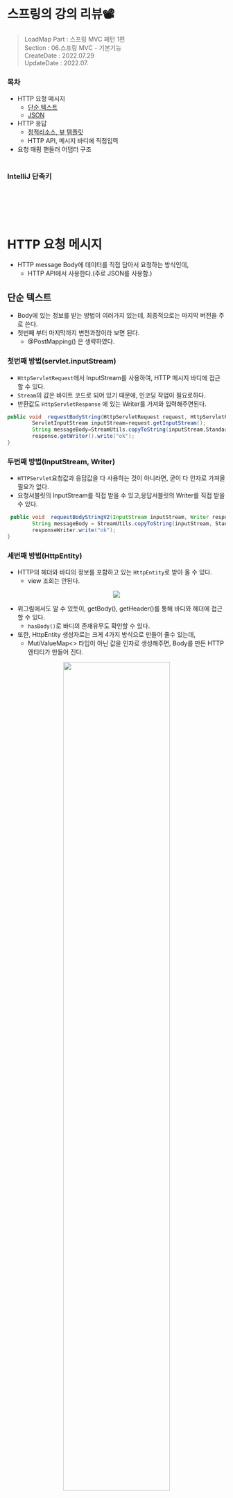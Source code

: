 
# 스프링의 강의 리뷰📽
> LoadMap Part : 스프링 MVC 패턴 1편     
> Section : 06.스프링 MVC - 기본기능    
> CreateDate : 2022.07.29   
> UpdateDate : 2022.07.

### 목차
 - HTTP 요청 메시지
   - [단순 텍스트](#Text) 
   - [JSON](#Json)
 - HTTP 응답
   - [정적리소스, 뷰 템플릿](#StaticResourcesViewTemplate)
   - HTTP API, 메시지 바디에 직접입력
 - 요청 매핑 핸들러 어댑터 구조
<br></br>

### IntelliJ 단축키

<br></br>
<br></br>

# HTTP 요청 메시지
 - HTTP message Body에 데이터를 직접 담아서 요청하는 방식인데, 
   - HTTP API에서 사용한다.(주로 JSON를 사용함.)
## 단순 텍스트<a name="Text"></a>
 - Body에 있는 정보를 받는 방법이 여러가지 있는데, 최종적으로는 마지막 버전을 주로 쓴다.
 - 첫번째 부터 마지막까지 변천과정이라 보면 된다.
   - @PostMapping() 은  생략하였다.
### 첫번째 방법(servlet.inputStream)
  - `HttpServletRequest`에서 InputStream를 사용하여, HTTP 메시지 바디에 접근할 수 있다.
  - `Stream`의 값은 바이트 코드로 되어 있기 때문에, 인코딩 작업이 필요로하다.
  - 반환값도 `HttpServletResponse` 에 있는 Writer를 가져와 입력해주면된다.
```java
public void  requestBodyString(HttpServletRequest request, HttpServletResponse response) throws IOException{
        ServletInputStream inputStream=request.getInputStream();
        String messageBody=StreamUtils.copyToString(inputStream,StandardCharsets.UTF_8);
        response.getWriter().write("ok");
}
```

### 두번째 방법(InputStream, Writer)
 - `HTTPServlet`요청값과 응답값을 다 사용하는 것이 아니라면, 굳이 다 인자로 가져올 필요가 없다. 
 - 요청서블릿의 InputStream를 직접 받을 수 있고,응답서블릿의 Writer를 직접 받을 수 있다.
```java
 public void  requestBodyStringV2(InputStream inputStream, Writer responseWriter) throws IOException {
        String messageBody = StreamUtils.copyToString(inputStream, StandardCharsets.UTF_8);
        responseWriter.write("ok");
}
```

### 세번째 방법(HttpEntity)
 - HTTP의 헤더와 바디의 정보를 포함하고 있는 `HttpEntity`로 받아 올 수 있다.
   - view 조회는 안된다.
<p align="center"><img src="https://user-images.githubusercontent.com/104331549/181686251-9a1d6a46-878e-4fb1-b242-6db0940e6856.png"></p>

 - 위그림에서도 알 수 있듯이, getBody(), getHeader()를 통해 바디와 헤더에 접근할 수 있다.
   - `hasBody()`로 바디의 존재유무도 확인할 수 있다.
 - 또한, HttpEntity 생성자로는 크게 4가지 방식으로 만들어 줄수 있는데, 
   - MutiValueMap<> 타입이 아닌 값을 인자로 생성해주면, Body를 만든 HTTP 엔티티가 만들어 진다.
    
<p align="center"><img src="https://user-images.githubusercontent.com/104331549/181686834-3b330adb-46b2-4ac1-8092-8a7c53d37953.png" width="70%"></p>

```java
public HttpEntity<String>  requestBodyStringV3(HttpEntity<String> httpEntity) throws IOException {
        String messageBody = httpEntity.getBody();
        return  new HttpEntity("ok");
        }
```

### 네번째 방법(RequestEntity, ResponseEntity)
- `HttpEntity`를 상속받는 `RequestEntity`와 `ResponseEntity`를 사용하는 방법이다.
- RequestEntity
    <p align="center"><img src="https://user-images.githubusercontent.com/104331549/181693675-8dc852d0-3a74-49d3-bf41-603ea3be2369.png" width="70%"></p>
    <p align="center"><img src="https://user-images.githubusercontent.com/104331549/181693973-59f238a7-9df1-4084-8674-864b4dc3fa4d.png" width="70%"></p>

   - 실제 초기화 하는 방법
    ```java
     RequestEntity
          .post(&quot;https://example.com/{foo}&quot;, &quot;bar&quot;)
          .accept(MediaType.APPLICATION_JSON)
          .body(body)
    ```
  
- ResponseEntity
     <p align="center"><img src="https://user-images.githubusercontent.com/104331549/181688152-5f27084b-162e-4f3b-a2bd-a83a27d7d05e.png" width="70%"></p>  

    - 실제 초기화 방법
    
    ```java
   return new ResponseEntity<String>("Hello World", responseHeaders, HttpStatus.CREATED)
  ```
- 위 예시들을 ` package org.springframework.http;`안에 다 들어 있다.

```java
    @PostMapping("/request-body-string-v4")
    public HttpEntity<String>  requestBodyStringV4(RequestEntity<String> requestEntity) throws IOException {
        String messageBody = requestEntity.getBody();
        return new ResponseEntity<String>( HttpStatus.OK);
    }
```

### 다섯번째방법(어노테이션)
 - @RequestBody : HTTP 메시지 바디 정보를 편리하게 조회할 수 있다
 - @ResponseBody : 응답 결과를 HTTP 메시지 바디에 직접 담아서 전달할 수 있다
   - view를 사용하지 않는다.
```java
@ResponseBody
public String  requestBodyStringV5(@RequestBody String messageBody) throws IOException {
    return "ok";
}
```

<br></br>
<br></br>
## HTTP 요청 메시지 - JSON<a name="Json"></a>
- Body에 있는 Json정보를 받는 방법도 Text를 받아온 방법과 원리 자체는 크게 다르지 않다. 
- 다른 점이 있다면, 매핑작업을 해줘야 한다는 것이다. 
- `@PostMapping`은 생략하였다.

### 첫번째방법(request.getInputStream)
 - 문자로 된 Json값을  Jackson 라이브러리인 objectMapper 를 사용해서 자바 객체(HelloData.class)로 변환
```java
private ObjectMapper objectMapper = new ObjectMapper();
public void requsetBodyJsonV1(HttpServletRequest request, HttpServletResponse response) throws IOException {
    ServletInputStream inputStream = request.getInputStream();
    String messageBody = StreamUtils.copyToString(inputStream, StandardCharsets.UTF_8);
    HelloData data = objectMapper.readValue(messageBody, HelloData.class);
    response.getWriter().write("ok");
}
```

### 두번째 방법(@RequestBody 타입)
- 바로 배웠던 어노테이션을 적용해보자
- `@RequsetBody`어노테이션을 사용하면, 요청값의 바디를 바로 받을 수 있는데, 
  - 이때 **HTTP 메시지 컨버터**가 내가 원하는 객체타입(혹은 문자)으로 매핑을 해줄 수 있다. 
- 단, 이 방식은 `@RequsetBody`를 생략하면 안된다.
- 또한, `@ResponseBody`를 사용하면, 객체로 반환하여도 응답이 가능하다. 

#### 정리
- @RequestBody 요청 
  - JSON 요청 -> HTTP 메시지 -> 컨버터 객체
- @ResponseBody 응답
  - 객체 HTTP -> 메시지 컨버터 -> JSON 응답

```java
@ResponseBody
public HelloData requestBodyJsonV2(@RequestBody HelloData data) throws IOException {
    log.info("username={}, age={}",data.getUsername(), data.getAge());
    return data;
}
```

### 세번째 방법(HttpEntity<>)
- HttpEntity<T>에서 T에 내가 만든 객체나, 타입을 넣어주면 가능하다.
```java
@ResponseBody
public String requestBodyJsonV4(HttpEntity<HelloData> data) throws IOException {
    HelloData data = httpEntity.getBody();
    log.info("username={}, age={}",data.getUsername(), data.getAge());
    return "ok";
}
```

<br></br>
<br></br>
# HTTP 응답
> 응답 데이터를 만드는 방법도 크게 3가지가 있다.
- 정적 리소스 
  - HTML, css, js 등과 같은 웹브라우저의 정적리소스
- 뷰템플릿 사용
  - 동적인 HTML을 제공할 뷰 템플릿
- HTTP 메시지 사용
  - HTTP API(Json)


## 정적 리소스<a name="StaticResourcesViewTemplate"></a>
- 스프링 부트는 클래스패스의 다음 디렉토리에 있는 정적리소스를 제공한다.
- `src/main/resources`리소스를 보관하는 곳으로,하위에서 아래와 같은 디렉토리를 만들어 제공한다.
  - `/static` , `/public` , `/basic` 
  - 또 클래스패스(classpath)의 시작 경로이다
- 예시
  - 파일 경로 :`src/main/resources/static/basic/hello-form.html `
  - 웹브라우저 URI : `http://localhost:8080/basic/hello-form.html`
<br></br>

## 뷰템플릿
 - 뷰 템플릿을 거쳐서 HTML이 생성되고, 뷰가 응답을 만들어서 전달한다.
 - 일반적으로 HTML을 동적으로 생성하는 용도지만, 뷰 템플릿이 만들 수 있는 다른 것도 가능하다. 

### 뷰 템플릿 기본 경로
`src/main/resources/templates`

## 뷰 템플릿 응답 반환
 - 크게 3가지 방법이 있지만, 마지막 방법은 잘 사용하기 않는다. 


### 첫번째 방법(ModelAndView반환)
- 말그대로, 모델뷰를 직접 만들어 반환시켜주는 방법이다.
- ModelAndView 타입은 소유하고 있는 값이, view, model, HttpStatus등이 있어, 그대로 반환해주면 된다.
```java
@RequestMapping("/response-view-v1")
public ModelAndView responseViewV1(){
    ModelAndView mav =new ModelAndView("response/hello").addObject("data", "hello!");
    return mav;
}
```
### 두번째 방법(String 반환)
- 해당 문자열이 뷰템플릿이 있는 **파일경로**로 되어 있어 반환하면, 해당 경로 뷰 템플릿 파일을 찾아 반환한다.
- 여기서 Model에 담긴 데이터들은 스프링이 뷰파일로 전달한다.
    - [SpringFramework 동작순서 자세한 내용](#SpringFrameworkFlow)
```java
@RequestMapping("/response-view-v2")
public String responseViewV2(Model model){
    model.addAttribute("data", "hello!");
    return "response/hello";
}
```

### 세번째 방법(Mapping()경로로 반환)
- 코드가 명시성이 떨어지고 실용성도 좋지않아 권장되지 않는 방법이다.
```java
@RequestMapping("/response/hello")
public void responseViewV3(Model model) {
    model.addAttribute("data", "hello!!");
}
```

<a name=""></a>
<br></br>
<br></br>


<p align="center"><img src="" width="70%"></p>





## 느낀점 😌

## Spring Framework Controller 동작 알아보기
 > Model 에 담긴 데이터들은 스프링이 뷰파일로 전달하게 된다.  
 > Model에 담는것이 일반적이긴 하나 사용자가 지정한 객체로 전달할 수도 있습니다.
 - 위 2가지가 가능한 이유는 이전 섹션에서 배운 `@ModelAttribute` 어노테이션 덕분이다.
 - 다시 한번 언급하지만, 실제 개발에서는
     1. 요청 파라미터를 받아서
     2. 필요한 객체를 만들고
     3. 그 객체에 값을 넣어줘야한다.
>  스프링은 이 과정을 완전히 자동화해주는 `@ModelAttribute` 기능이 있다.
 - 하지만, 위 과정 말고도 한가지 더 해주는 작업이 있는데, 이것이 자동으로 Model객체가 추가되고 view단으로 전달된다는 것이다.
 - 예를 들어보자
### 예시
 - 해당뷰 `/response-view-v2` url를 매핑하는 메소드는 위치만 반환하는 메소드이다.
 - 그리고 `@ModelAttribute`어노테이션을 가지는 model.addAttribute("data", "hello!")을 해주는 메소드를 만들었다.
```java
@RequestMapping("/response-view-v2")
public String responseViewV2(String data){
        return "response/hello"; 
}

@ModelAttribute
public void addAttributes(Model model) {
        model.addAttribute("data", "hello!");
}
```
<p align="center"><img src="https://user-images.githubusercontent.com/104331549/181719795-51ccd4a0-b91d-49ba-8412-788d31d30327.png" width="70%"></p>

 - 잘 들어간걸 확인할 수 있다. 
 - 일반적으로 Spring MVC는 요청 핸들러 메소드를 호출하기 전에 항상 @ModelAttribute 메소드를 먼저 호출한다.
 - 기본적으로 @ModelAttribute 메서드는 @RequestMapping 으로 주석이 달린 컨트롤러 메서드가 호출되기 전에 호출된다.
   - 컨트롤러 메서드 내에서 처리가 시작되기 전에 **모델 개체를 만들어야 하기 때문**이다.

### 예시2 
 - 이번엔 모델로 사용할 객체를 만들어 보자
 - 뷰템플릿 하나 생성
```html
<!DOCTYPE html>
<html xmlns:th="http://www.thymeleaf.org">
<head>
    <meta charset="UTF-8">
    <title>Title</title>
</head>
<body>
    <p th:text="${name}">empty</p>
    <p th:text="${id}">empty</p>
</body>
</html>
```
- 객체
```java
@Data
public class Employee {
    private long id;
    private String name;

    public Employee(long id, String name) {
        this.id = id;
        this.name = name;
    }
}
```
- 컨트롤러
```java
@PostMapping("/addEmployee")
    public String submit(@ModelAttribute("employee")Employee employee, Model model){
        model.addAttribute("name", employee.getName());
        model.addAttribute("id", employee.getId());
        return "response/employeeView";
    }
```
<p align="center"><img src="https://user-images.githubusercontent.com/104331549/181721223-faa216a7-5835-4ed9-9393-4a1d85256b30.png" width="70%"></p>

 - 이렇게 Model이 자동으로 뷰에 주입되는 것을 알 수 있다.
 - 게다가`@ModelAttribute` 생략가능하다.
### 참고 링크
[Spring Framework (스프링프레임워크) 기본 동작 순서 및 구조](https://intro0517.tistory.com/151)
[modelattribute](https://www.baeldung.com/spring-mvc-and-the-modelattribute-annotation)